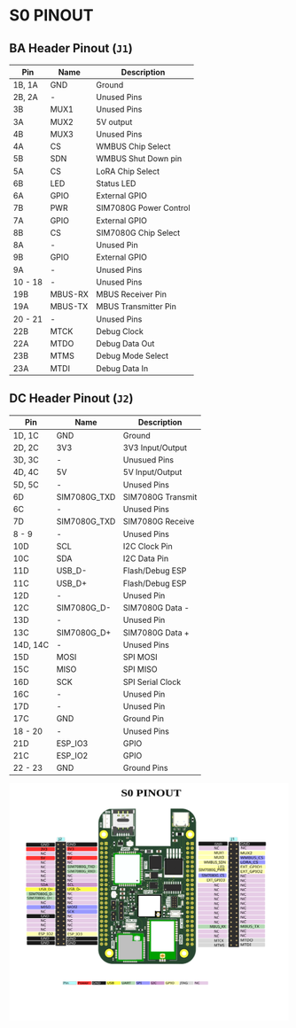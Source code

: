 # **S0 PINOUT**

## **BA Header Pinout (`J1`)**

| Pin     | Name    | Description            |
| ------- | ------- | ---------------------- |
| 1B, 1A  | GND     | Ground                 |
| 2B, 2A  | -       | Unused Pins            |
| 3B      | MUX1    | Unused Pins            |
| 3A      | MUX2    | 5V output              |
| 4B      | MUX3    | Unused Pins            |
| 4A      | CS      | WMBUS Chip Select      |
| 5B      | SDN     | WMBUS Shut Down pin    |
| 5A      | CS      | LoRA Chip Select       |
| 6B      | LED     | Status LED             |
| 6A      | GPIO    | External GPIO          |
| 7B      | PWR     | SIM7080G Power Control |
| 7A      | GPIO    | External GPIO          |
| 8B      | CS      | SIM7080G Chip Select   |
| 8A      | -       | Unused Pin             |
| 9B      | GPIO    | External GPIO          |
| 9A      | -       | Unused Pins            |
| 10 - 18 | -       | Unused Pins            |
| 19B     | MBUS-RX | MBUS Receiver Pin      |
| 19A     | MBUS-TX | MBUS Transmitter Pin   |
| 20 - 21 | -       | Unused Pins            |
| 22B     | MTCK    | Debug Clock            |
| 22A     | MTDO    | Debug Data Out         |
| 23B     | MTMS    | Debug Mode Select      |
| 23A     | MTDI    | Debug Data In          |

## **DC Header Pinout (`J2`)**

| Pin      | Name         | Description       |
| -------- | ------------ | ----------------- |
| 1D, 1C   | GND          | Ground            |
| 2D, 2C   | 3V3          | 3V3 Input/Output  |
| 3D, 3C   | -            | Unusued Pins      |
| 4D, 4C   | 5V           | 5V Input/Output   |
| 5D, 5C   | -            | Unused Pins       |
| 6D       | SIM7080G_TXD | SIM7080G Transmit |
| 6C       | -            | Unused Pins       |
| 7D       | SIM7080G_TXD | SIM7080G Receive  |
| 8 - 9    | -            | Unused Pins       |
| 10D      | SCL          | I2C Clock Pin     |
| 10C      | SDA          | I2C Data Pin      |
| 11D      | USB_D-       | Flash/Debug ESP   |
| 11C      | USB_D+       | Flash/Debug ESP   |
| 12D      | -            | Unused Pin        |
| 12C      | SIM7080G_D-  | SIM7080G Data -   |
| 13D      | -            | Unused Pin        |
| 13C      | SIM7080G_D+  | SIM7080G Data +   |
| 14D, 14C | -            | Unused Pins       |
| 15D      | MOSI         | SPI MOSI          |
| 15C      | MISO         | SPI MISO          |
| 16D      | SCK          | SPI Serial Clock  |
| 16C      | -            | Unused Pin        |
| 17D      | -            | Unused Pin        |
| 17C      | GND          | Ground Pin        |
| 18 - 20  | -            | Unused Pins       |
| 21D      | ESP_IO3      | GPIO              |
| 21C      | ESP_IO2      | GPIO              |
| 22 - 23  | GND          | Ground Pins       |

![s0 pinout labeled](images/s0_pinout.svg)
